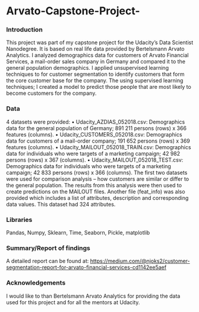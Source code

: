 # Arvato-Capstone-Project-
### Introduction

This project was part of my capstone project for the Udacity’s Data Scientist Nanodegree. It is based on real life data provided by Bertelsmann Arvato Analytics. I analyzed demographics data for customers of Arvato Financial Services, a mail-order sales company in Germany and compared it to the general population demographics. I applied unsupervised learning techniques to for customer segmentation to identify customers that form the core customer base for the company. The using supervised learning techniques; I created a model to predict those people that are most likely to become customers for the company. 
### Data
4 datasets were provided:
•	Udacity_AZDIAS_052018.csv: Demographics data for the general population of Germany; 891 211 persons (rows) x 366 features (columns).
•	Udacity_CUSTOMERS_052018.csv: Demographics data for customers of a mail-order company; 191 652 persons (rows) x 369 features (columns).
•	Udacity_MAILOUT_052018_TRAIN.csv: Demographics data for individuals who were targets of a marketing campaign; 42 982 persons (rows) x 367 (columns).
•	Udacity_MAILOUT_052018_TEST.csv: Demographics data for individuals who were targets of a marketing campaign; 42 833 persons (rows) x 366 (columns).
The first two datasets were used for comparison analysis – how customers are similar or differ to the general population. The results from this analysis were then used to create predictions on the MAILOUT files. 
Another file (feat_info) was also provided which includes a list of attributes, description and corresponding data values. This dataset had 324 attributes.

### Libraries
Pandas, Numpy, Sklearn, Time, Seaborn, Pickle, matplotlib

### Summary/Report of findings
A detailed report can be found at: https://medium.com/@njoks2/customer-segmentation-report-for-arvato-financial-services-cd1142ee5aef

### Acknowledgements
I would like to than Bertelsmann Arvato Analytics for providing the data used for this project and for all the mentors at Udacity. 
